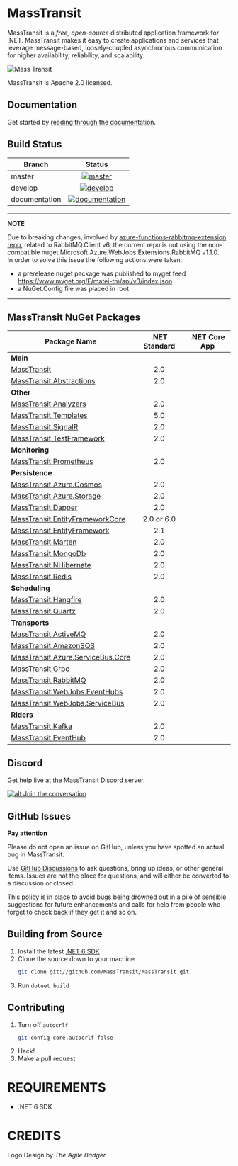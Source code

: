 MassTransit
===========

MassTransit is a _free, open-source_ distributed application framework for .NET. MassTransit makes it easy to create applications and services that leverage message-based, loosely-coupled asynchronous communication for higher availability, reliability, and scalability.

![Mass Transit](https://avatars2.githubusercontent.com/u/317796?s=200&v=4 "Mass Transit")

MassTransit is Apache 2.0 licensed.

## Documentation

Get started by [reading through the documentation](https://masstransit-project.com/).

Build Status
------------

Branch | Status
--- | :---:
master | [![master](https://github.com/MassTransit/MassTransit/actions/workflows/build.yml/badge.svg?branch=master&event=push)](https://github.com/MassTransit/MassTransit/actions/workflows/build.yml)
develop | [![develop](https://github.com/MassTransit/MassTransit/actions/workflows/build.yml/badge.svg?branch=develop&event=push)](https://github.com/MassTransit/MassTransit/actions/workflows/build.yml)
documentation | [![documentation](https://github.com/MassTransit/MassTransit/actions/workflows/docs.yml/badge.svg?branch=develop&event=push)](https://github.com/MassTransit/MassTransit/actions/workflows/docs.yml)

---
**NOTE**

Due to breaking changes, involved by [azure-functions-rabbitmq-extension repo](https://github.com/Azure/azure-functions-rabbitmq-extension), related to RabbitMQ.Client v6, the current repo is not using the non-compatible nuget Microsoft.Azure.WebJobs.Extensions.RabbitMQ v1.1.0.  
In order to solve this issue the following actions were taken:

- a prerelease nuget package was published to myget feed https://www.myget.org/F/matei-tm/api/v3/index.json
- a NuGet.Config file was placed in root

---

MassTransit NuGet Packages
---------------------------

| Package Name | .NET Standard | .NET Core App |
| ------------ | :-----------: | :----------: |
| **Main** |
| [MassTransit][MassTransit.nuget] | 2.0 |
| [MassTransit.Abstractions][MassTransitAbstractions.nuget] | 2.0 |
| **Other** |
| [MassTransit.Analyzers][Analyzers.nuget] | 2.0 |
| [MassTransit.Templates][Templates.nuget] | 5.0 |
| [MassTransit.SignalR][SignalR.nuget] | 2.0 |
| [MassTransit.TestFramework][TestFramework.nuget] | 2.0 |
| **Monitoring** |
| [MassTransit.Prometheus][Prometheus.nuget] | 2.0 |
| **Persistence** |
| [MassTransit.Azure.Cosmos][Cosmos.nuget] | 2.0 |
| [MassTransit.Azure.Storage][AzureStorage.nuget] | 2.0 |
| [MassTransit.Dapper][Dapper.nuget] | 2.0 |
| [MassTransit.EntityFrameworkCore][EFCore.nuget] | 2.0 or 6.0 |
| [MassTransit.EntityFramework][EF.nuget] | 2.1 |
| [MassTransit.Marten][Marten.nuget] | 2.0 |
| [MassTransit.MongoDb][MongoDb.nuget] | 2.0 |
| [MassTransit.NHibernate][NHibernate.nuget] | 2.0 |
| [MassTransit.Redis][Redis.nuget] | 2.0 |
| **Scheduling** |
| [MassTransit.Hangfire][Hangfire.nuget] | 2.0 |
| [MassTransit.Quartz][Quartz.nuget] | 2.0 |
| **Transports** |
| [MassTransit.ActiveMQ][ActiveMQ.nuget] | 2.0 |
| [MassTransit.AmazonSQS][AmazonSQS.nuget] | 2.0 |
| [MassTransit.Azure.ServiceBus.Core][AzureSbCore.nuget] | 2.0 |
| [MassTransit.Grpc][Grpc.nuget] | 2.0 |
| [MassTransit.RabbitMQ][RabbitMQ.nuget] | 2.0 |
| [MassTransit.WebJobs.EventHubs][EventHubs.nuget] | 2.0 |
| [MassTransit.WebJobs.ServiceBus][AzureFunc.nuget] | 2.0 |
| **Riders** |
| [MassTransit.Kafka][Kafka.nuget] | 2.0 |
| [MassTransit.EventHub][EventHub.nuget] | 2.0 |

## Discord 

Get help live at the MassTransit Discord server.

[![alt Join the conversation](https://img.shields.io/discord/682238261753675864.svg "Discord")](https://discord.gg/rNpQgYn)

## GitHub Issues

**Pay attention**

Please do not open an issue on GitHub, unless you have spotted an actual bug in MassTransit. 

Use [GitHub Discussions](https://github.com/MassTransit/MassTransit/discussions) to ask questions, bring up ideas, or other general items. Issues are not the place for questions, and will either be converted to a discussion or closed.

This policy is in place to avoid bugs being drowned out in a pile of sensible suggestions for future 
enhancements and calls for help from people who forget to check back if they get it and so on.

## Building from Source

 1. Install the latest [.NET 6 SDK](https://dotnet.microsoft.com/en-us/download/dotnet/6.0)
 1. Clone the source down to your machine<br/>
    ```bash
    git clone git://github.com/MassTransit/MassTransit.git
    ```
 1. Run `dotnet build`

## Contributing

 1. Turn off `autocrlf`
    ```bash
    git config core.autocrlf false
    ```
 1. Hack!
 1. Make a pull request
 
# REQUIREMENTS
* .NET 6 SDK

# CREDITS
Logo Design by _The Agile Badger_

[MassTransit.nuget]: https://www.nuget.org/packages/MassTransit
[MassTransitAbstractions.nuget]: https://www.nuget.org/packages/MassTransit.Abstractions
[Analyzers.nuget]: https://www.nuget.org/packages/MassTransit.Analyzers
[Templates.nuget]: https://www.nuget.org/packages/MassTransit.Templates
[SignalR.nuget]: https://www.nuget.org/packages/MassTransit.SignalR
[TestFramework.nuget]: https://www.nuget.org/packages/MassTransit.TestFramework

[Prometheus.nuget]: https://www.nuget.org/packages/MassTransit.Prometheus

[Cosmos.nuget]: https://www.nuget.org/packages/MassTransit.Azure.Cosmos
[AzureStorage.nuget]: https://www.nuget.org/packages/MassTransit.Azure.Storage
[Dapper.nuget]: https://www.nuget.org/packages/MassTransit.Dapper
[EFCore.nuget]: https://www.nuget.org/packages/MassTransit.EntityFrameworkCore
[EF.nuget]: https://www.nuget.org/packages/MassTransit.EntityFramework
[Marten.nuget]: https://www.nuget.org/packages/MassTransit.Marten
[MongoDb.nuget]: https://www.nuget.org/packages/MassTransit.MongoDb
[NHibernate.nuget]: https://www.nuget.org/packages/MassTransit.NHibernate
[Redis.nuget]: https://www.nuget.org/packages/MassTransit.Redis

[Hangfire.nuget]: https://www.nuget.org/packages/MassTransit.Hangfire
[Quartz.nuget]: https://www.nuget.org/packages/MassTransit.Quartz

[ActiveMQ.nuget]: https://www.nuget.org/packages/MassTransit.ActiveMQ
[AmazonSQS.nuget]: https://www.nuget.org/packages/MassTransit.AmazonSQS
[AzureSbCore.nuget]: https://www.nuget.org/packages/MassTransit.Azure.ServiceBus.Core
[Grpc.nuget]: https://www.nuget.org/packages/MassTransit.Grpc
[RabbitMQ.nuget]: https://www.nuget.org/packages/MassTransit.RabbitMQ
[EventHubs.nuget]: https://www.nuget.org/packages/MassTransit.WebJobs.EventHubs
[AzureFunc.nuget]: https://www.nuget.org/packages/MassTransit.WebJobs.ServiceBus

[Kafka.nuget]: https://www.nuget.org/packages/MassTransit.Kafka
[EventHub.nuget]: https://www.nuget.org/packages/MassTransit.EventHub
